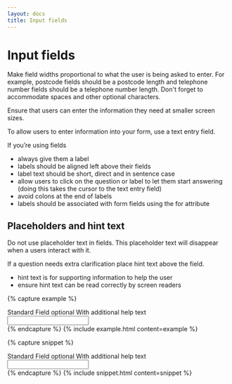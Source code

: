 ```yaml
---
layout: docs
title: Input fields
---
```


# Input fields

Make field widths proportional to what the user is being asked to enter. For example, postcode fields should be a postcode length and telephone number fields should be a telephone number length. Don't forget to accommodate spaces and other optional characters.

Ensure that users can enter the information they need at smaller screen sizes.

To allow users to enter information into your form, use a text entry field.

If you’re using fields

- always give them a label
- labels should be aligned left above their fields
- label text should be short, direct and in sentence case
- allow users to click on the question or label to let them start answering (doing this takes the cursor to the text entry field)
- avoid colons at the end of labels
- labels should be associated with form fields using the for attribute

## Placeholders and hint text

Do not use placeholder text in fields. This placeholder text will disappear when a users interact with it.

If a question needs extra clarification place hint text above the field.

-   hint text is for supporting information to help the user
-   ensure hint text can be read correctly by screen readers

{% capture example %}
<div class="fieldset">
  <label for="standardField">
    Standard Field
    <span class="h-optionalLabel">optional</span>
  </label>
  <span class="h-hintLabel">With additional help text</span>
  <input id="standardField" type="text" pattern=".{3,10}" required />
</div>
{% endcapture %}
{% include example.html content=example %}

{% capture snippet %}
<div class="fieldset">
  <label for="standardField">
    Standard Field
    <span class="h-optionalLabel">optional</span>
  </label>
  <span class="h-hintLabel">With additional help text</span>
  <input id="standardField" type="text" pattern=".{3,10}" required />
</div>
{% endcapture %}
{% include snippet.html content=snippet %}
